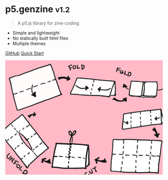 # p5.genzine <small>v1.2</small>

> A p5.js library for zine-coding

- Simple and lightweight
- No statically built html files
- Multiple themes

[GitHub](https://github.com/munusshih/p5.genzine)
[Quick Start](intro/quickstart)


<!-- background image -->

<!-- background color -->

![](./bg.jpg)